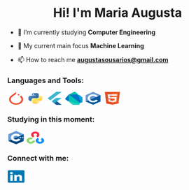<h1 align="center">Hi! I'm Maria Augusta </h1>

- 🌱 I’m currently studying **Computer Engineering**

- 🔭 My current main focus **Machine Learning**

- 📫 How to reach me **augustasousarios@gmail.com**


<h3 align="left">Languages and Tools:</h3>
<p align="left"> 
  <img align="center" alt="Pytorch" height="30" width="40" src="https://github.com/devicons/devicon/blob/master/icons/pytorch/pytorch-original.svg">
  <img align="center" alt="Python" height="30" width="40" src="https://raw.githubusercontent.com/devicons/devicon/master/icons/python/python-original.svg">
  <img align="center" alt="Flutter" height="30" width="40" src="https://github.com/devicons/devicon/blob/master/icons/flutter/flutter-original.svg">
  <img align="center" alt="Dart" height="30" width="40" src="https://github.com/devicons/devicon/blob/master/icons/dart/dart-original.svg">
  <img align="center" alt="C" height="30" width="40" src="https://github.com/devicons/devicon/blob/master/icons/c/c-original.svg">
  <img align="center" alt="Html" height="30" width="40" src="https://github.com/devicons/devicon/blob/master/icons/html5/html5-original.svg">
</p>


### Studying in this moment:
<div>
  <img align="center" alt="C++" height="30" width="40" src="https://github.com/devicons/devicon/blob/master/icons/cplusplus/cplusplus-original.svg">
  <img align="center" alt="OpenCV" height="30" width="40" src="https://github.com/devicons/devicon/blob/master/icons/opencv/opencv-original.svg">
</div>

<h3 align="left">Connect with me:</h3>
<p align="left">
<a href="https://www.linkedin.com/in/augusta-sousa/" target="_blank"><img height="30" width="40" src="https://github.com/devicons/devicon/blob/master/icons/linkedin/linkedin-original.svg" target="_blank"></a> 
</p>
